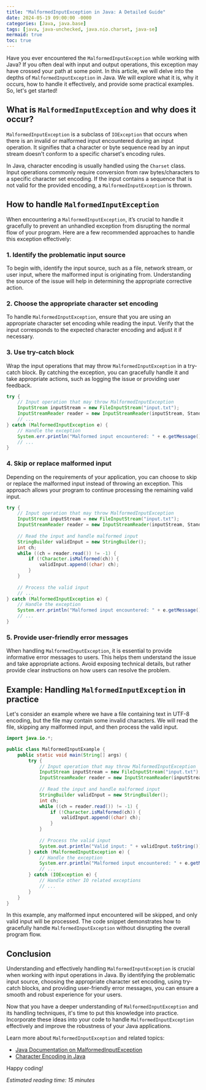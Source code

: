 ```yaml
---
title: "MalformedInputException in Java: A Detailed Guide"
date: 2024-05-19 09:00:00 -0000
categories: [Java, java.base]
tags: [java, java-unchecked, java.nio.charset, java-se]
mermaid: true
toc: true
---
```



Have you ever encountered the `MalformedInputException` while working with Java? If you often deal with input and output operations, this exception may have crossed your path at some point. In this article, we will delve into the depths of `MalformedInputException` in Java. We will explore what it is, why it occurs, how to handle it effectively, and provide some practical examples. So, let's get started!

## What is `MalformedInputException` and why does it occur?

`MalformedInputException` is a subclass of `IOException` that occurs when there is an invalid or malformed input encountered during an input operation. It signifies that a character or byte sequence read by an input stream doesn't conform to a specific charset's encoding rules.

In Java, character encoding is usually handled using the `Charset` class. Input operations commonly require conversion from raw bytes/characters to a specific character set encoding. If the input contains a sequence that is not valid for the provided encoding, a `MalformedInputException` is thrown.

## How to handle `MalformedInputException`

When encountering a `MalformedInputException`, it’s crucial to handle it gracefully to prevent an unhandled exception from disrupting the normal flow of your program. Here are a few recommended approaches to handle this exception effectively:

### 1. Identify the problematic input source
To begin with, identify the input source, such as a file, network stream, or user input, where the malformed input is originating from. Understanding the source of the issue will help in determining the appropriate corrective action.

### 2. Choose the appropriate character set encoding
To handle `MalformedInputException`, ensure that you are using an appropriate character set encoding while reading the input. Verify that the input corresponds to the expected character encoding and adjust it if necessary.

### 3. Use try-catch block
Wrap the input operations that may throw `MalformedInputException` in a try-catch block. By catching the exception, you can gracefully handle it and take appropriate actions, such as logging the issue or providing user feedback.

```java
try {
    // Input operation that may throw MalformedInputException
    InputStream inputStream = new FileInputStream("input.txt");
    InputStreamReader reader = new InputStreamReader(inputStream, StandardCharsets.UTF_8);
    // ...
} catch (MalformedInputException e) {
    // Handle the exception
    System.err.println("Malformed input encountered: " + e.getMessage());
    // ...
}
```

### 4. Skip or replace malformed input
Depending on the requirements of your application, you can choose to skip or replace the malformed input instead of throwing an exception. This approach allows your program to continue processing the remaining valid input.

```java
try {
    // Input operation that may throw MalformedInputException
    InputStream inputStream = new FileInputStream("input.txt");
    InputStreamReader reader = new InputStreamReader(inputStream, StandardCharsets.UTF_8);
    
    // Read the input and handle malformed input
    StringBuilder validInput = new StringBuilder();
    int ch;
    while ((ch = reader.read()) != -1) {
        if (!Character.isMalformed(ch)) {
            validInput.append((char) ch);
        }
    }
    
    // Process the valid input
    // ...
} catch (MalformedInputException e) {
    // Handle the exception
    System.err.println("Malformed input encountered: " + e.getMessage());
    // ...
}
```

### 5. Provide user-friendly error messages
When handling `MalformedInputException`, it is essential to provide informative error messages to users. This helps them understand the issue and take appropriate actions. Avoid exposing technical details, but rather provide clear instructions on how users can resolve the problem.

## Example: Handling `MalformedInputException` in practice

Let's consider an example where we have a file containing text in UTF-8 encoding, but the file may contain some invalid characters. We will read the file, skipping any malformed input, and then process the valid input.

```java
import java.io.*;

public class MalformedInputExample {
    public static void main(String[] args) {
        try {
            // Input operation that may throw MalformedInputException
            InputStream inputStream = new FileInputStream("input.txt");
            InputStreamReader reader = new InputStreamReader(inputStream, StandardCharsets.UTF_8);
    
            // Read the input and handle malformed input
            StringBuilder validInput = new StringBuilder();
            int ch;
            while ((ch = reader.read()) != -1) {
                if (!Character.isMalformed(ch)) {
                    validInput.append((char) ch);
                }
            }
    
            // Process the valid input
            System.out.println("Valid input: " + validInput.toString());
        } catch (MalformedInputException e) {
            // Handle the exception
            System.err.println("Malformed input encountered: " + e.getMessage());
            // ...
        } catch (IOException e) {
            // Handle other IO related exceptions
            // ...
        }
    }
}
```

In this example, any malformed input encountered will be skipped, and only valid input will be processed. The code snippet demonstrates how to gracefully handle `MalformedInputException` without disrupting the overall program flow.

## Conclusion

Understanding and effectively handling `MalformedInputException` is crucial when working with input operations in Java. By identifying the problematic input source, choosing the appropriate character set encoding, using try-catch blocks, and providing user-friendly error messages, you can ensure a smooth and robust experience for your users.

Now that you have a deeper understanding of `MalformedInputException` and its handling techniques, it's time to put this knowledge into practice. Incorporate these ideas into your code to handle `MalformedInputException` effectively and improve the robustness of your Java applications.

Learn more about `MalformedInputException` and related topics:

- [Java Documentation on MalformedInputException](https://docs.oracle.com/en/java/javase/11/docs/api/java.base/java/nio/charset/MalformedInputException.html)
- [Character Encoding in Java](https://docs.oracle.com/en/java/javase/11/intl/character-encoding-in-java-se-api.html)

Happy coding!


*Estimated reading time: 15 minutes*